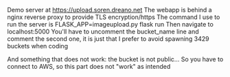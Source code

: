 Demo server at
https://upload.soren.dreano.net
The webapp is behind a nginx reverse proxy to provide TLS encryption/https
The command I use to run the server is FLASK_APP=imageupload.py flask run
Then navigate to localhost:5000
You'll have to uncomment the bucket_name line and comment the second one, it is just that I prefer to avoid spawning 3429 buckets when coding

And something that does not work: the bucket is not public... So you have to connect to AWS, so this part does not "work" as intended
